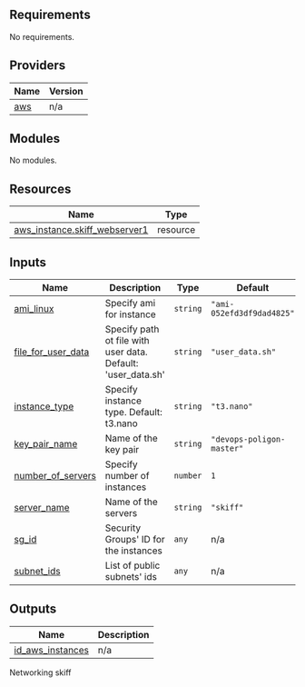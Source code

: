 <!-- BEGIN_TF_DOCS -->
## Requirements

No requirements.

## Providers

| Name | Version |
|------|---------|
| <a name="provider_aws"></a> [aws](#provider\_aws) | n/a |

## Modules

No modules.

## Resources

| Name | Type |
|------|------|
| [aws_instance.skiff_webserver1](https://registry.terraform.io/providers/hashicorp/aws/latest/docs/resources/instance) | resource |

## Inputs

| Name | Description | Type | Default | Required |
|------|-------------|------|---------|:--------:|
| <a name="input_ami_linux"></a> [ami\_linux](#input\_ami\_linux) | Specify ami for instance | `string` | `"ami-052efd3df9dad4825"` | no |
| <a name="input_file_for_user_data"></a> [file\_for\_user\_data](#input\_file\_for\_user\_data) | Specify path ot file with user data. Default: 'user\_data.sh' | `string` | `"user_data.sh"` | no |
| <a name="input_instance_type"></a> [instance\_type](#input\_instance\_type) | Specify instance type. Default: t3.nano | `string` | `"t3.nano"` | no |
| <a name="input_key_pair_name"></a> [key\_pair\_name](#input\_key\_pair\_name) | Name of the key pair | `string` | `"devops-poligon-master"` | no |
| <a name="input_number_of_servers"></a> [number\_of\_servers](#input\_number\_of\_servers) | Specify number of instances | `number` | `1` | no |
| <a name="input_server_name"></a> [server\_name](#input\_server\_name) | Name of the servers | `string` | `"skiff"` | no |
| <a name="input_sg_id"></a> [sg\_id](#input\_sg\_id) | Security Groups' ID for the instances | `any` | n/a | yes |
| <a name="input_subnet_ids"></a> [subnet\_ids](#input\_subnet\_ids) | List of public subnets' ids | `any` | n/a | yes |

## Outputs

| Name | Description |
|------|-------------|
| <a name="output_id_aws_instances"></a> [id\_aws\_instances](#output\_id\_aws\_instances) | n/a |

Networking skiff
<!-- END_TF_DOCS -->
